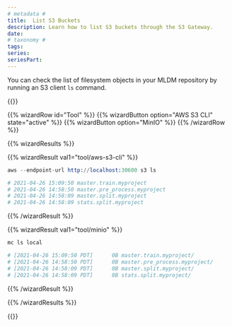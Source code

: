 ```yaml
---
# metadata # 
title:  List S3 Buckets
description: Learn how to list S3 buckets through the S3 Gateway.
date: 
# taxonomy #
tags: 
series:
seriesPart:
--- 
```

 
You can check the list of filesystem objects in your MLDM repository by running an S3 client `ls` command.

{{<stack type="wizard" >}}

{{% wizardRow id="Tool" %}}
{{% wizardButton option="AWS S3 CLI" state="active" %}}
{{% wizardButton option="MinIO" %}}
{{% /wizardRow %}}

{{% wizardResults %}}

{{% wizardResult val1="tool/aws-s3-cli" %}}

 ```s
aws --endpoint-url http://localhost:30600 s3 ls

# 2021-04-26 15:09:50 master.train.myproject
# 2021-04-26 14:58:50 master.pre_process.myproject
# 2021-04-26 14:58:09 master.split.myproject
# 2021-04-26 14:58:09 stats.split.myproject
```

{{% /wizardResult %}}

{{% wizardResult val1="tool/minio" %}}


```s
mc ls local

# [2021-04-26 15:09:50 PDT]      0B master.train.myproject/
# [2021-04-26 14:58:50 PDT]      0B master.pre_process.myproject/
# [2021-04-26 14:58:09 PDT]      0B master.split.myproject/
# [2021-04-26 14:58:09 PDT]      0B stats.split.myproject/
```

{{% /wizardResult %}}

{{% /wizardResults %}}

{{</stack>}}

 